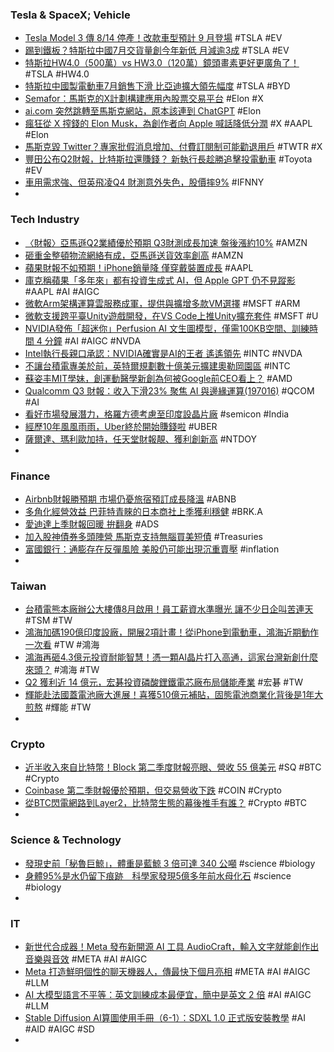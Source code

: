 ### Tesla & SpaceX; Vehicle
- [Tesla Model 3 傳 8/14 停產！改款車型預計 9 月登場](https://tw.news.yahoo.com/tesla-model-3-傳-8-081900559.html) #TSLA #EV
- [踢到鐵板？特斯拉中國7月交貨量創今年新低 月減逾3成](https://ec.ltn.com.tw/article/breakingnews/4385504) #TSLA #EV
- [特斯拉HW4.0（500萬）vs HW3.0（120萬）鏡頭畫素更好更廣角了！](https://wuangus.cc/tesla-model-y-hardware-4-vs-hardware-3-dashcam/) #TSLA #HW4.0
- [特斯拉中國製電動車7月銷售下滑 比亞迪擴大領先幅度](https://news.cnyes.com/news/id/5273666) #TSLA #BYD
- [Semafor：馬斯克的X計劃構建應用內股票交易平台](https://m.cnyes.com/news/id/5273937) #Elon #X
- [ai.com 突然跳轉至馬斯克網站，原本該連到 ChatGPT](https://ccc.technews.tw/2023/08/03/ai-com-goes-to-elon-musks-xai/) #Elon
- [瘋狂從 X 搾錢的 Elon Musk，為創作者向 Apple 喊話降低分潤](https://www.kocpc.com.tw/archives/503466) #X #AAPL #Elon
- [馬斯克毀 Twitter？專家批假消息增加、付費訂閱制可能勸退用戶](https://technews.tw/2023/08/04/musk-destroy-twitter/) #TWTR #X
- [豐田公布Q2財報，比特斯拉還賺錢？ 新執行長趁勝追擊投電動車](https://www.gvm.com.tw/article/105075) #Toyota #EV
- [車用需求強、但英飛凌Q4 財測意外失色，股價摔9%](https://finance.technews.tw/2023/08/04/infineon-strong-performance-by-infineon-in-the-june-quarter/) #IFNNY
-
### Tech Industry
- [〈財報〉亞馬遜Q2業績優於預期 Q3財測成長加速 盤後漲約10%](https://m.cnyes.com/news/id/5273863) #AMZN
- [砸重金整頓物流網絡有成，亞馬遜送貨效率創高](https://technews.tw/2023/08/01/amazon-delivery-efficiency-hits-record-high/) #AMZN
- [蘋果財報不如預期！iPhone銷量降 僅穿戴裝置成長](https://tw.news.yahoo.com/蘋果財報不如預期-iphone銷量降-僅穿戴裝置成長-020747439.html) #AAPL
- [庫克稱蘋果「多年來」都有投資生成式 AI，但 Apple GPT 仍不見蹤影](https://finance.technews.tw/2023/08/04/tim-cook-talked-about-apple-gpt/) #AAPL #AI #AIGC
- [微軟Arm架構運算雲服務成軍，提供與擴增多款VM選擇](https://www.ithome.com.tw/review/157971) #MSFT #ARM
- [微軟支援跨平臺Unity遊戲開發，在VS Code上推Unity擴充套件](https://www.ithome.com.tw/news/158105) #MSFT #U
- [NVIDIA發佈「超迷你」Perfusion AI 文生圖模型，僅需100KB空間、訓練時間 4 分鐘](https://www.techbang.com/posts/108551-nvidia-released-the-smallest-perfusion-ai-literary-graph) #AI #AIGC #NVDA
- [Intel執行長親口承認：NVIDIA確實是AI的王者 遙遙領先](https://news.xfastest.com/intel/130839/intel-pat-gelsinger-ai/) #INTC #NVDA
- [不讓台積電專美於前，英特爾規劃數十億美元擴建奧勒岡園區](https://finance.technews.tw/2023/08/03/intel-plans-billion-dollar-expansion-of-oregon-campus/) #INTC
- [蘇姿丰MIT學妹，創運動醫學新創為何被Google前CEO看上？](https://www.gvm.com.tw/article/105080) #AMD
- [Qualcomm Q3 財報：收入下滑23% 聚焦 AI 與邊緣運算(197016)](https://www.cool3c.com/article/197016) #QCOM #AI
- [看好市場發展潛力，格羅方德考慮至印度設晶片廠](https://technews.tw/2023/08/03/globalfoundries-is-considering-setting-up-a-wafer-fabrication-plant-in-india/) #semicon #India
- [經歷10年風風雨雨，Uber終於開始賺錢啦](https://www.kocpc.com.tw/archives/503513) #UBER
- [薩爾達、瑪利歐加持，任天堂財報靚、獲利創新高](https://finance.technews.tw/2023/08/04/nintendo-financial-report-for-april-june-2023/) #NTDOY
-
### Finance
- [Airbnb財報勝預期 市場仍憂旅宿預訂成長降溫](https://www.moneydj.com/kmdj/news/newsviewer.aspx?a=caf24b1b-b4dd-4ea5-9f41-896c33e6fefe) #ABNB
- [多角化經營效益 巴菲特青睞的日本商社上季獲利穩健](https://m.cnyes.com/news/id/5274438) #BRK.A
- [愛迪達上季財報回暖 拚翻身](https://ctee.com.tw/news/global/914591.html) #ADS
- [加入股神債券多頭陣營 馬斯克支持無腦買美短債](https://m.cnyes.com/news/id/5273962) #Treasuries
- [富國銀行：通膨存在反彈風險 美股仍可能出現沉重賣壓](https://news.cnyes.com/news/id/5274619) #inflation
-
### Taiwan
- [台積電熊本廠辦公大樓傳8月啟用！員工薪資水準曝光 讓不少日企叫苦連天](https://today.line.me/tw/v2/article/Za1qklQ) #TSM #TW
- [鴻海加碼190億印度設廠，開展2項計畫！從iPhone到電動車，鴻海近期動作一次看](https://www.bnext.com.tw/article/76254/foxconn-invest-600-million-phonechip-project-india) #TW #鴻海
- [鴻海再砸4.3億元投資耐能智慧！憑一顆AI晶片打入高通，這家台灣新創什麼來頭？](https://www.bnext.com.tw/article/74478/kneron-ai-chip-cooperate-with-qualcomm) #鴻海 #TW
- [Q2 獲利近 14 億元，宏碁投資磷酸鋰鐵電芯廠布局儲能產業](https://finance.technews.tw/2023/08/03/acer-2023-q2-earnings/) #宏碁 #TW
- [輝能赴法國蓋電池廠大進展！喜獲510億元補貼，固態電池商業化背後是1年大煎熬](https://www.bnext.com.tw/article/76253/prologium-gigafactory-in-france) #輝能 #TW
-
### Crypto
- [近半收入來自比特幣！Block 第二季度財報亮眼、營收 55 億美元](https://blockcast.it/2023/08/04/block-reports-5-5-billion-in-q2-revenue-almost-half-of-it-from-bitcoin/) #SQ #BTC #Crypto
- [Coinbase 第二季財報優於預期，但交易營收下跌](https://today.line.me/tw/v2/article/5yLM5Zv) #COIN #Crypto
- [從BTC閃電網路到Layer2，比特幣生態的幕後推手有誰？](https://www.blocktempo.com/who-is-supporting-the-bitcoin-ecosystem/) #Crypto #BTC
-
### Science & Technology
- [發現史前「秘魯巨鯨」，體重是藍鯨 3 倍可達 340 公噸](https://technews.tw/2023/08/03/perucetus-colossus/) #science #biology
- [身體95%是水仍留下痕跡　科學家發現5億多年前水母化石](https://today.line.me/tw/v2/article/ML3RYp0) #science #biology
-
### IT
- [新世代合成器！Meta 發布新開源 AI 工具 AudioCraft，輸入文字就能創作出音樂與音效](https://www.inside.com.tw/article/32368-AudioCraft) #META #AI #AIGC
- [Meta 打造鮮明個性的聊天機器人，傳最快下個月亮相](https://technews.tw/2023/08/02/meta-prepares-ai-powered-chatbots-in-attempt-to-retain-users/) #META #AI #AIGC #LLM
- [AI 大模型語言不平等：英文訓練成本最便宜，簡中是英文 2 倍](https://technews.tw/2023/08/03/linguistic-inequality-in-big-ai-models/) #AI #AIGC #LLM
- [Stable Diffusion AI算圖使用手冊（6-1）：SDXL 1.0 正式版安裝教學](https://www.techbang.com/posts/108516-stable-diffusion-sdxl) #AI #AID #AIGC #SD
-